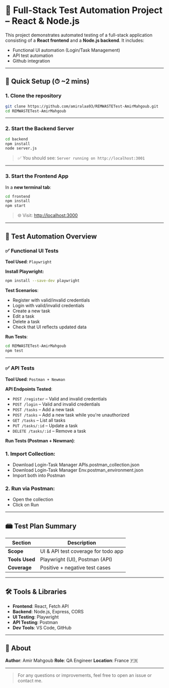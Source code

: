 # 🚪 Full-Stack Test Automation Project – React & Node.js

This project demonstrates automated testing of a full-stack application consisting of a **React frontend** and a **Node.js backend**. It includes:

* Functional UI automation (Login/Task Management)
* API test automation
* Github integration

---

## 🚀 Quick Setup (⏱ \~2 mins)

### 1. Clone the repository

```bash
git clone https://github.com/amiralaa93/REMWASTETest-AmirMahgoub.git
cd REMWASTETest-AmirMahgoub
```

---

### 2. Start the Backend Server

```bash
cd backend
npm install
node server.js
```

> ✅ You should see: `Server running on http://localhost:3001`

---

### 3. Start the Frontend App

In a **new terminal tab**:

```bash
cd frontend
npm install
npm start
```

> 🌐 Visit: [http://localhost:3000](http://localhost:3000)

---

## 💪 Test Automation Overview

### ✅ Functional UI Tests

**Tool Used**: `Playwright`

**Install Playwright:**

```bash
npm install --save-dev playwright
```

**Test Scenarios**:

* Register with valid/invalid credentials
* Login with valid/invalid credentials
* Create a new task
* Edit a task
* Delete a task
* Check that UI reflects updated data

**Run Tests**:

```bash
cd REMWASTETest-AmirMahgoub
npm test
```

---

### ✅ API Tests

**Tool Used**: `Postman + Newman`

**API Endpoints Tested**:

* `POST /register` – Valid and invalid credentials
* `POST /login` – Valid and invalid credentials
* `POST /tasks` – Add a new task
* `POST /tasks` – Add a new task while you're unauthorized
* `GET /tasks` – List all tasks
* `PUT /tasks/:id` – Update a task
* `DELETE /tasks/:id` – Remove a task

**Run Tests (Postman + Newman)**:

### 1. Import Collection:

* Download Login-Task Manager APIs.postman_collection.json
* Download Login-Task Manager Env.postman_environment.json
* Import both into Postman

### 2. Run via Postman:

* Open the collection
* Click on Run

---

## 📾 Test Plan Summary

| Section         | Description                                |
| --------------- | ------------------------------------------ |
| **Scope**       | UI & API test coverage for todo app        |
| **Tools Used**  | Playwright (UI), Postman (API)             |
| **Coverage**    | Positive + negative test cases             |

---

## 🛠️ Tools & Libraries

* **Frontend**: React, Fetch API
* **Backend**: Node.js, Express, CORS
* **UI Testing**: Playwright
* **API Testing**: Postman
* **Dev Tools**: VS Code, GitHub

---

## 🤛 About

**Author**: Amir Mahgoub
**Role**: QA Engineer
**Location**: France 🇫🇷

---

> For any questions or improvements, feel free to open an issue or contact me.
